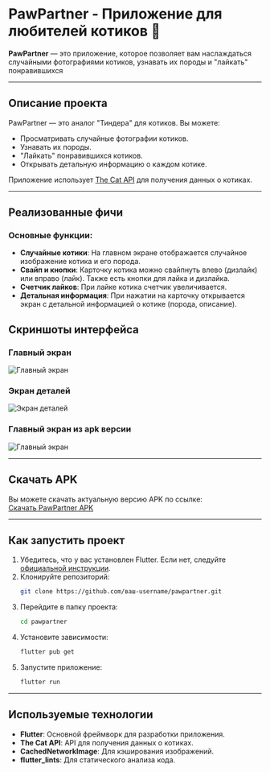 
# PawPartner - Приложение для любителей котиков 🐾

**PawPartner** — это приложение, которое позволяет вам наслаждаться случайными фотографиями котиков, узнавать их породы и "лайкать" понравившихся

---

## Описание проекта

PawPartner — это аналог "Тиндера" для котиков. Вы можете:
- Просматривать случайные фотографии котиков.
- Узнавать их породы.
- "Лайкать" понравившихся котиков.
- Открывать детальную информацию о каждом котике.

Приложение использует [The Cat API](https://thecatapi.com/) для получения данных о котиках.

---

## Реализованные фичи

### Основные функции:
- **Случайные котики**: На главном экране отображается случайное изображение котика и его порода.
- **Свайп и кнопки**: Карточку котика можно свайпнуть влево (дизлайк) или вправо (лайк). Также есть кнопки для лайка и дизлайка.
- **Счетчик лайков**: При лайке котика счетчик увеличивается.
- **Детальная информация**: При нажатии на карточку открывается экран с детальной информацией о котике (порода, описание).

## Скриншоты интерфейса

### Главный экран
![Главный экран](screenshots/home_screen_2.png)

### Экран деталей
![Экран деталей](screenshots/detail_screen.png)

### Главный экран из apk версии
![Главный экран](screenshots/apk_home_screen.png)

---

## Скачать APK

Вы можете скачать актуальную версию APK по ссылке:  
[Скачать PawPartner APK](https://drive.google.com/drive/folders/1f201xWlKVJixcjleu5ZzZ7XY2GcEPEb2?usp=sharing)

---

## Как запустить проект

1. Убедитесь, что у вас установлен Flutter. Если нет, следуйте [официальной инструкции](https://flutter.dev/docs/get-started/install).
2. Клонируйте репозиторий:
   ```bash
   git clone https://github.com/ваш-username/pawpartner.git
   ```
3. Перейдите в папку проекта:
   ```bash
   cd pawpartner
   ```
4. Установите зависимости:
   ```bash
   flutter pub get
   ```
5. Запустите приложение:
   ```bash
   flutter run
   ```

---

## Используемые технологии

- **Flutter**: Основной фреймворк для разработки приложения.
- **The Cat API**: API для получения данных о котиках.
- **CachedNetworkImage**: Для кэширования изображений.
- **flutter_lints**: Для статического анализа кода.